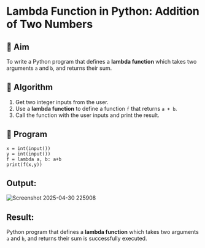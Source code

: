 # Lambda Function in Python: Addition of Two Numbers

## 🎯 Aim
To write a Python program that defines a **lambda function** which takes two arguments `a` and `b`, and returns their sum.

## 🧠 Algorithm
1. Get two integer inputs from the user.
2. Use a **lambda function** to define a function `f` that returns `a + b`.
3. Call the function with the user inputs and print the result.

## 🧾 Program
```
x = int(input())
y = int(input())
f = lambda a, b: a+b
print(f(x,y))
```

## Output:
![Screenshot 2025-04-30 225908](https://github.com/user-attachments/assets/179ea5e4-77e0-4225-b5ea-240cf197cb1f)



## Result:
Python program that defines a **lambda function** which takes two arguments `a` and `b`, and returns their sum is successfully executed.
